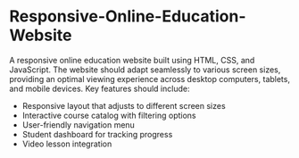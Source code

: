 # Responsive-Online-Education-Website
A responsive online education website built using HTML, CSS, and JavaScript. The website should adapt seamlessly to various screen sizes, providing an optimal viewing experience across desktop computers, tablets, and mobile devices. Key features should include:

- Responsive layout that adjusts to different screen sizes
- Interactive course catalog with filtering options
- User-friendly navigation menu
- Student dashboard for tracking progress
- Video lesson integration

